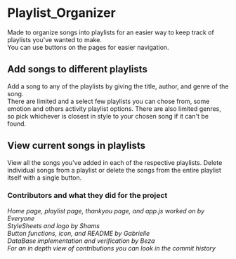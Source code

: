 # Playlist_Organizer 
Made to organize songs into playlists for an easier way to keep track of playlists you've wanted to make.  
You can use buttons on the pages for easier navigation.

## Add songs to different playlists 
Add a song to any of the playlists by giving the title, author, and genre of the song.  
There are limited and a select few playlists you can chose from, some emotion and others activity playlist options.
There are also limited genres, so pick whichever is closest in style to your chosen song if it can't be found.

## View current songs in playlists 
View all the songs you've added in each of the respective playlists.
Delete individual songs from a playlist or delete the songs from the entire playlist itself with a single button.

### Contributors and what they did for the project
*Home page, playlist page, thankyou page, and app.js worked on by Everyone*  
*StyleSheets and logo by Shams*  
*Button functions, icon, and README by Gabrielle*  
*DataBase implementation and verification by Beza*  
*For an in depth view of contributions you can look in the commit history*